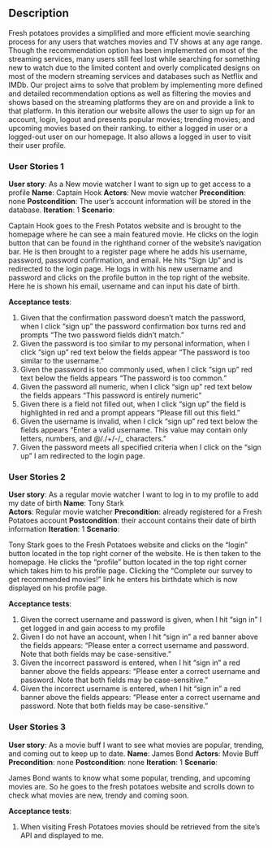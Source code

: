 ## Description

Fresh potatoes provides a simplified and more efficient movie searching process for any users that watches movies and TV shows at any age range. Though the recommendation option has been implemented on most of the streaming services, many users still feel lost while searching for something new to watch due to the limited content and overly complicated designs on most of the modern streaming services and databases such as Netflix and IMDb. Our project aims to solve that problem by implementing more defined and detailed recommendation options as well as filtering the movies and shows based on the streaming platforms they are on and provide a link to that platform. In this iteration our website allows the user to sign up for an account, login, logout and presents popular movies; trending movies; and upcoming movies based on their ranking. to either a logged in user or a logged-out user on our homepage. It also allows a logged in user to visit their user profile.

### User Stories 1

**User story**: As a New movie watcher I want to sign up to get access to a profile
**Name**: Captain Hook
**Actors**: New movie watcher
**Precondition**: none
**Postcondition**: The user’s account information will be stored in the database.
**Iteration**: 1
**Scenario**:

Captain Hook goes to the Fresh Potatos website and is brought to the homepage where he can see a main featured movie. He clicks on the login button that can be found in the righthand corner of the website’s navigation bar. He is then brought to a register page where he adds his username, password, password confirmation, and email. He hits “Sign Up” and is redirected to the login page. He logs in with his new username and password and clicks on the profile button in the top right of the website. Here he is shown his email, username and can input his date of birth.

**Acceptance tests**:
1. Given that the confirmation password doesn’t match the password, when I click “sign up” the password confirmation box turns red and prompts “The two password fields didn’t match.”
2. Given the password is too similar to my personal information, when I click “sign up” red text below the fields appear “The password is too similar to the username.”
3. Given the password is too commonly used, when I click “sign up” red text below the fields appears “The password is too common.”
4. Given the password all numeric, when I click “sign up” red text below the fields appears “This password is entirely numeric”
5. Given there is a field not filled out, when I click “sign up” the field is highlighted in red and a prompt appears “Please fill out this field.”
6. Given the username is invalid, when I click  “sign up” red text below the fields appears  “Enter a valid username. This value may contain only letters, numbers, and @/./+/-/_ characters.”
7. Given the password meets all specified criteria when I click on the “sign up” I am redirected to the login page. 

### User Stories 2

**User story**: As a regular movie watcher I want to log in to my profile to add my date of birth
**Name**: Tony Stark  
**Actors**: Regular movie watcher 
**Precondition**: already registered for a Fresh Potatoes account
**Postcondition**:  their account contains their date of birth information
**Iteration**: 1 
**Scenario**: 

Tony Stark goes to the Fresh Potatoes website and clicks on the “login” button located in the top right corner of the website. He is then taken to the homepage. He clicks the “profile” button located in the top right corner which takes him to his profile page. Clicking the “Complete our survey to get recommended movies!” link he enters his birthdate which is now displayed on his profile page.

**Acceptance tests**:
1. Given the correct username and password is given, when I hit “sign in” I get logged in and gain access to my profile
2. Given I do not have an account, when I hit “sign in” a red banner above the fields appears: “Please enter a correct username and password. Note that both fields may be case-sensitive.”
3. Given the incorrect password is entered, when I hit “sign in” a red banner above the fields appears: “Please enter a correct username and password. Note that both fields may be case-sensitive.”
4. Given the incorrect username is entered, when I hit “sign in” a red banner above the fields appears: “Please enter a correct username and password. Note that both fields may be case-sensitive.”

### User Stories 3

**User story**: As a movie buff I want to see what movies are popular, trending, and coming out to keep up to date.
**Name**: James Bond 
**Actors**: Movie Buff 
**Precondition**: none
**Postcondition**: none 
**Iteration**: 1
**Scenario**:

James Bond wants to know what some popular, trending, and upcoming movies are. So he goes to the fresh potatoes website and scrolls down to check what movies are new, trendy and coming soon.

**Acceptance tests**:

1. When visiting Fresh Potatoes movies should be retrieved from the site’s API and displayed to me.
